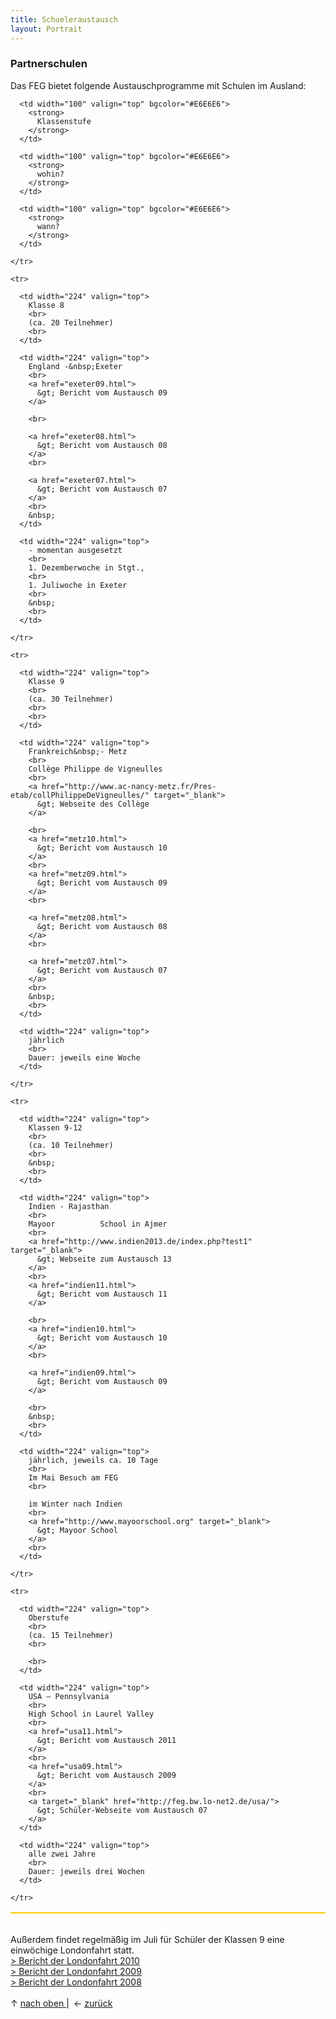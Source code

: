 ```yaml
---
title: Schueleraustausch
layout: Portrait
---
```


<h3>
  Partnerschulen
</h3>
<p>
  Das FEG bietet folgende Austauschprogramme mit Schulen im Ausland:
</p>

<table border="1" cellpadding="0" cellspacing="0" bordercolor="#FFCC00">
  
  <tbody>
    <tr>
      
      <td width="100" valign="top" bgcolor="#E6E6E6">
        <strong>
          Klassenstufe
        </strong>
      </td>
      
      <td width="100" valign="top" bgcolor="#E6E6E6">
        <strong>
          wohin?
        </strong>
      </td>
      
      <td width="100" valign="top" bgcolor="#E6E6E6">
        <strong>
          wann?
        </strong>
      </td>
      
    </tr>
    
    <tr>
      
      <td width="224" valign="top">
        Klasse 8
        <br>
        (ca. 20 Teilnehmer)
        <br>
      </td>
      
      <td width="224" valign="top">
        England -&nbsp;Exeter
        <br>
        <a href="exeter09.html">
          &gt; Bericht vom Austausch 09
        </a>
        
        <br>
        
        <a href="exeter08.html">
          &gt; Bericht vom Austausch 08
        </a>
        <br>
        
        <a href="exeter07.html">
          &gt; Bericht vom Austausch 07
        </a>
        <br>
        &nbsp;
      </td>
      
      <td width="224" valign="top">
        - momentan ausgesetzt
        <br>
        1. Dezemberwoche in Stgt.,
        <br>
        1. Juliwoche in Exeter
        <br>
        &nbsp;
        <br>
      </td>
      
    </tr>
    
    <tr>
      
      <td width="224" valign="top">
        Klasse 9 
        <br>
        (ca. 30 Teilnehmer)
        <br>
        <br>
      </td>
      
      <td width="224" valign="top">
        Frankreich&nbsp;- Metz
        <br>
        Collège Philippe de Vigneulles
        <br>
        <a href="http://www.ac-nancy-metz.fr/Pres-etab/collPhilippeDeVigneulles/" target="_blank">
          &gt; Webseite des Collège
        </a>
        
        <br>
        <a href="metz10.html">
          &gt; Bericht vom Austausch 10
        </a>
        <br>
        <a href="metz09.html">
          &gt; Bericht vom Austausch 09
        </a>
        <br>
        
        <a href="metz08.html">
          &gt; Bericht vom Austausch 08
        </a>
        <br>
        
        <a href="metz07.html">
          &gt; Bericht vom Austausch 07
        </a>
        <br>
        &nbsp;
        <br>
      </td>
      
      <td width="224" valign="top">
        jährlich
        <br>
        Dauer: jeweils eine Woche
      </td>
      
    </tr>
    
    <tr>
      
      <td width="224" valign="top">
        Klassen 9-12
        <br>
        (ca. 10 Teilnehmer)
        <br>
        &nbsp;
        <br>
      </td>
      
      <td width="224" valign="top">
        Indien - Rajasthan
        <br>
        Mayoor          School in Ajmer
        <br>
        <a href="http://www.indien2013.de/index.php?test1" target="_blank">
          &gt; Webseite zum Austausch 13
        </a>
        <br>
        <a href="indien11.html">
          &gt; Bericht vom Austausch 11
        </a>
        
        <br>
        <a href="indien10.html">
          &gt; Bericht vom Austausch 10
        </a>
        <br>
        
        <a href="indien09.html">
          &gt; Bericht vom Austausch 09
        </a>
        
        <br>
        &nbsp;          
        <br>
      </td>
      
      <td width="224" valign="top">
        jährlich, jeweils ca. 10 Tage 
        <br>
        Im Mai Besuch am FEG
        <br>
        
        im Winter nach Indien
        <br>
        <a href="http://www.mayoorschool.org" target="_blank">
          &gt; Mayoor School
        </a>
        <br>
      </td>
      
    </tr>
    
    <tr>
      
      <td width="224" valign="top">
        Oberstufe
        <br>
        (ca. 15 Teilnehmer)
        <br>
        
        <br>
      </td>
      
      <td width="224" valign="top">
        USA – Pennsylvania
        <br>
        High School in Laurel Valley
        <br>
        <a href="usa11.html">
          &gt; Bericht vom Austausch 2011
        </a>
        <br>
        <a href="usa09.html">
          &gt; Bericht vom Austausch 2009
        </a>
        <br>
        <a target="_blank" href="http://feg.bw.lo-net2.de/usa/">
          &gt; Schüler-Webseite vom Austausch 07
        </a>
      </td>
      
      <td width="224" valign="top">
        alle zwei Jahre
        <br>
        Dauer: jeweils drei Wochen
      </td>
      
    </tr>
    
  </tbody>
</table>
<br>
Außerdem findet regelmäßig im Juli für Schüler der Klassen 9 eine einwöchige Londonfahrt statt.
<br>
<a href="london10.html">
  &gt; Bericht der Londonfahrt 2010
</a>
<br>
<a href="london09.html">
  &gt; Bericht der Londonfahrt 2009
</a>
<br>
<a href="london08.html">
  &gt; Bericht der Londonfahrt 2008
</a>
<br>
<br>
↑
<a href="#nachoben">
  nach oben
</a>
| ←
<a href="javascript:history.back()" onmouseover="{window.status='Zurück'; return true;}">
  zurück
</a>
<br>
<br>
<p>
  &nbsp;
</p>
